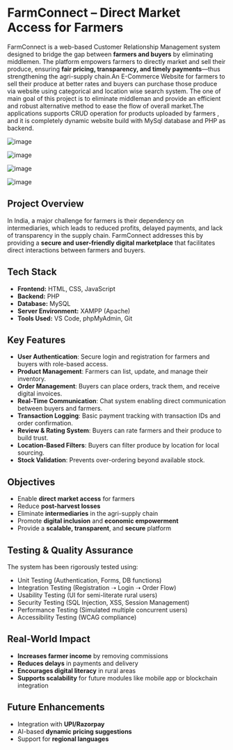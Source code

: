 # FarmConnect – Direct Market Access for Farmers

FarmConnect is a web-based Customer Relationship Management system designed to bridge the gap between **farmers and buyers** by eliminating middlemen. The platform empowers farmers to directly market and sell their produce, ensuring **fair pricing, transparency, and timely payments**—thus strengthening the agri-supply chain.An E-Commerce Website for farmers to sell their produce at better rates and buyers can purchase those produce via website using categorical and location wise search system. The one of main goal of this project is to eliminate middleman and provide an efficient and robust alternative method to ease the flow of overall market.The applications supports CRUD operation for products uploaded by farmers , and it is completely dynamic website build with MySql database and PHP as backend. 

![image](https://github.com/user-attachments/assets/ec50e2a5-1d4f-42df-87d5-6d1a85a12f66)

![image](https://github.com/user-attachments/assets/1ab16cc3-d793-408b-ad01-a3525d382955)

![image](https://github.com/user-attachments/assets/fbcdcebb-8d91-4509-acfa-9d5509336d0b)

![image](https://github.com/user-attachments/assets/33cd28f1-ad2d-4dc4-89bf-a8de50dc7bba)



##  Project Overview

In India, a major challenge for farmers is their dependency on intermediaries, which leads to reduced profits, delayed payments, and lack of transparency in the supply chain. FarmConnect addresses this by providing a **secure and user-friendly digital marketplace** that facilitates direct interactions between farmers and buyers.

##  Tech Stack

- **Frontend:** HTML, CSS, JavaScript
- **Backend:** PHP
- **Database:** MySQL
- **Server Environment:** XAMPP (Apache)
- **Tools Used:** VS Code, phpMyAdmin, Git

##  Key Features

-  **User Authentication**: Secure login and registration for farmers and buyers with role-based access.
-  **Product Management**: Farmers can list, update, and manage their inventory.
-  **Order Management**: Buyers can place orders, track them, and receive digital invoices.
-  **Real-Time Communication**: Chat system enabling direct communication between buyers and farmers.
-  **Transaction Logging**: Basic payment tracking with transaction IDs and order confirmation.
-  **Review & Rating System**: Buyers can rate farmers and their produce to build trust.
-  **Location-Based Filters**: Buyers can filter produce by location for local sourcing.
-  **Stock Validation**: Prevents over-ordering beyond available stock.

## Objectives

- Enable **direct market access** for farmers
- Reduce **post-harvest losses**
- Eliminate **intermediaries** in the agri-supply chain
- Promote **digital inclusion** and **economic empowerment**
- Provide a **scalable, transparent**, and **secure** platform


##  Testing & Quality Assurance

The system has been rigorously tested using:

*  Unit Testing (Authentication, Forms, DB functions)
*  Integration Testing (Registration ➝ Login ➝ Order Flow)
*  Usability Testing (UI for semi-literate rural users)
*  Security Testing (SQL Injection, XSS, Session Management)
*  Performance Testing (Simulated multiple concurrent users)
*  Accessibility Testing (WCAG compliance)

## Real-World Impact

*  **Increases farmer income** by removing commissions
*  **Reduces delays** in payments and delivery
*  **Encourages digital literacy** in rural areas
*  **Supports scalability** for future modules like mobile app or blockchain integration

## Future Enhancements

* Integration with **UPI/Razorpay**
* AI-based **dynamic pricing suggestions**
* Support for **regional languages**

